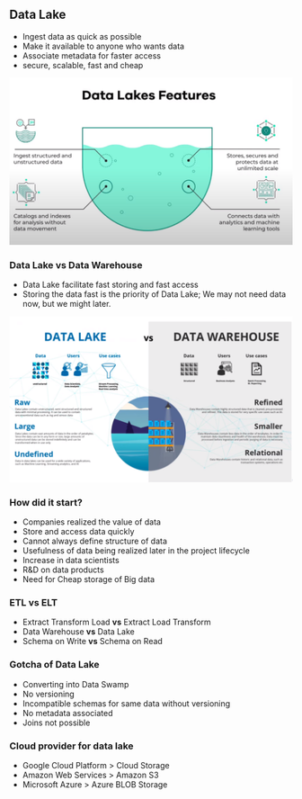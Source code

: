 ## Data Lake

- Ingest data as quick as possible
- Make it available to anyone who wants data
- Associate metadata for faster access
- secure, scalable, fast and cheap

![Data Lake Features](https://github.com/DreadYo/data-engineering-zoomcamp/blob/master/images/data_lake_features.png)

### Data Lake vs Data Warehouse

- Data Lake facilitate fast storing and fast access
- Storing the data fast is the priority of Data Lake; We may not need data now, but we might later.

![Data Lake vs Data Warehouse](https://github.com/DreadYo/data-engineering-zoomcamp/blob/master/images/data_lake_vs_dw.png)


### How did it start?

- Companies realized the value of data
- Store and access data quickly
- Cannot always define structure of data
- Usefulness of data being realized later in the project lifecycle
- Increase in data scientists
- R&D on data products
- Need for Cheap storage of Big data


### ETL vs ELT

- Extract Transform Load **vs** Extract Load Transform
- Data Warehouse **vs** Data Lake
- Schema on Write **vs** Schema on Read


### Gotcha of Data Lake

- Converting into Data Swamp
- No versioning
- Incompatible schemas for same data without versioning
- No metadata associated
- Joins not possible

### Cloud provider for data lake

- Google Cloud Platform > Cloud Storage
- Amazon Web Services > Amazon S3
- Microsoft Azure > Azure BLOB Storage
